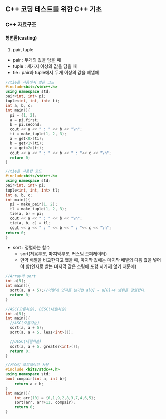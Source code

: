 ## C++ 코딩 테스트를 위한 C++ 기초

### C++ 자료구조

#### 형변환(casting)

1. pair, tuple

- pair : 두개의 값을 담을 때
- tuple : 세가지 이상의 값을 담을 때
- tie : pair과 tuple에서 두개 이상의 값을 빼낼때

```c++
//tie를 사용하지 않은 코드
#include<bits/stdc++.h>
using namespace std;
pair<int, int> pi;
tuple<int, int, int> ti;
int a, b, c;
int main(){
  pi = {1, 2};
  a = pi.first;
  b = pi.second;
  cout << a << " : " << b << "\n";
  ti = make_tuple(1, 2, 3);
  a = get<0>(ti);
  b = get<1>(ti);
  c = get<2>(ti);
  cout << a << " : " << b << " : "<< c << "\n";
  return 0;
}

//tie를 사용한 코드
#include<bits/stdc++.h>
using namespace std;
pair<int, int> pi;
tuple<int, int, int> tl;
int a, b, c;
int main(){
  pi = make_pair(1, 2);
  tl = make_tuple(1, 2, 3);
  tie(a, b) = pi;
  cout << a << " : " << b << "\n";
  tie(a, b, c) = tl;
  cout << a << " : " << b << " : "<< c << "\n";
return 0;
}
```

- sort : 정렬하는 함수
  - sort(처음부분, 마지막부분, 커스텀 오퍼레이터)
  - 만약 배열을 비교한다고 했을 때, 마지막 값에는 마지막 배열의 다음 값을 넣어야 함(인자로 받는 마지막 값은 소팅에 포함 시키지 않기 때문에)

```c++
//Array의 sort
int a[5];
int main(){
  sort(a, a + 5);//이렇게 인자를 넘기면 a[0] ~ a[0]+4 범위를 정렬한다.
  return 0;
}
```

```c++
//ASC(오름차순), DESC(내림차순)
int a[5];
int main(){
  //ASC(오름차순)
  sort(a, a + 5);
  sort(a, a + 5, less<int>());

  //DESC(내림차순)
  sort(a, a + 5, greater<int>());
  return 0;
}
```

```c++
//커스텀 오퍼레이터 사용
#include <bits/stdc++.h>
using namespace std;
bool compair(int a, int b){
    return a > b;
}
int main(){
    int arr[10] = {0,1,9,2,8,3,7,4,6,5};
    sort(arr, arr+11, compair);
    return 0;
}
```
